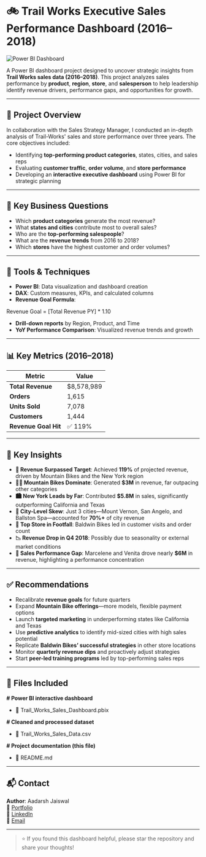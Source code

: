 # 🚲 Trail Works Executive Sales Performance Dashboard (2016–2018)

![Power BI Dashboard](https://github.com/aadarshjaiswalvns/Trail_Works_Executive_Sales_Dashboard_2016-2018/blob/main/Dashboard_preview.png) 

A Power BI dashboard project designed to uncover strategic insights from **Trail Works sales data (2016–2018)**. This project analyzes sales performance by **product**, **region**, **store**, and **salesperson** to help leadership identify revenue drivers, performance gaps, and opportunities for growth.

---

## 📌 Project Overview

In collaboration with the Sales Strategy Manager, I conducted an in-depth analysis of Trail-Works' sales and store performance over three years. The core objectives included:

- Identifying **top-performing product categories**, states, cities, and sales reps  
- Evaluating **customer traffic**, **order volume**, and **store performance**  
- Developing an **interactive executive dashboard** using Power BI for strategic planning

---

## 🎯 Key Business Questions

- Which **product categories** generate the most revenue?
- What **states and cities** contribute most to overall sales?
- Who are the **top-performing salespeople**?
- What are the **revenue trends** from 2016 to 2018?
- Which **stores** have the highest customer and order volumes?

---

## 🧰 Tools & Techniques

- **Power BI**: Data visualization and dashboard creation  
- **DAX**: Custom measures, KPIs, and calculated columns  
- **Revenue Goal Formula**:  

Revenue Goal = [Total Revenue PY] * 1.10

- **Drill-down reports** by Region, Product, and Time  
- **YoY Performance Comparison**: Visualized revenue trends and growth

---

## 📊 Key Metrics (2016–2018)

| Metric           | Value       |
|------------------|-------------|
| **Total Revenue**| $8,578,989  |
| **Orders**       | 1,615       |
| **Units Sold**   | 7,078       |
| **Customers**    | 1,444       |
| **Revenue Goal Hit** | ✅ 119% |

---

## 🧐 Key Insights

- **🚀 Revenue Surpassed Target**: Achieved **119%** of projected revenue, driven by Mountain Bikes and the New York region  
- **🚴‍♂️ Mountain Bikes Dominate**: Generated **$3M** in revenue, far outpacing other categories  
- **🏙️ New York Leads by Far**: Contributed **$5.8M** in sales, significantly outperforming California and Texas  
- **📍 City-Level Skew**: Just 3 cities—Mount Vernon, San Angelo, and Ballston Spa—accounted for **70%+** of city revenue  
- **🏪 Top Store in Footfall**: Baldwin Bikes led in customer visits and order count  
- **📉 Revenue Drop in Q4 2018**: Possibly due to seasonality or external market conditions  
- **👥 Sales Performance Gap**: Marcelene and Venita drove nearly **$6M** in revenue, highlighting a performance concentration

---

## ✅ Recommendations

- Recalibrate **revenue goals** for future quarters  
- Expand **Mountain Bike offerings**—more models, flexible payment options  
- Launch **targeted marketing** in underperforming states like California and Texas  
- Use **predictive analytics** to identify mid-sized cities with high sales potential  
- Replicate **Baldwin Bikes’ successful strategies** in other store locations  
- Monitor **quarterly revenue dips** and proactively adjust strategies  
- Start **peer-led training programs** led by top-performing sales reps

---

## 📂 Files Included

**# Power BI interactive dashboard**   
- 📄 Trail_Works_Sales_Dashboard.pbix

**# Cleaned and processed dataset**  
- 📄 Trail_Works_Sales_Data.csv

**# Project documentation (this file)**  
- 📄 README.md 


---

## 📬 Contact

**Author**: Aadarsh Jaiswal  
🔗 [Portfolio](https://aadarshjaiswalvns.github.io/Data-Analytics-Portfolio/)  
💼 [LinkedIn](https://www.linkedin.com/in/aadarsh-jaiswal)  
📧 [Email](mailto:aadarshjaiswal.vns@gmail.com)

---

> ⭐ If you found this dashboard helpful, please star the repository and share your thoughts!

